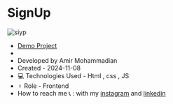 # SignUp

![siyp](https://github.com/user-attachments/assets/5291993c-ea26-41af-9acd-c9d651550116)

  - [Demo Project](https://amirmohammadianaftah.github.io/SignUp/)
  - 
- Developed by Amir Mohammadian
- Created - 2024-11-08
- 💻 Technologies Used - Html , css , JS
- ♀️ Role - Frontend
- How to reach me 📞 : with my [instagram](https://www.instagram.com/amirmohammadian.web) and [linkedin](https://www.linkedin.com/in/amir-mohammadian-aa571b31b/)
